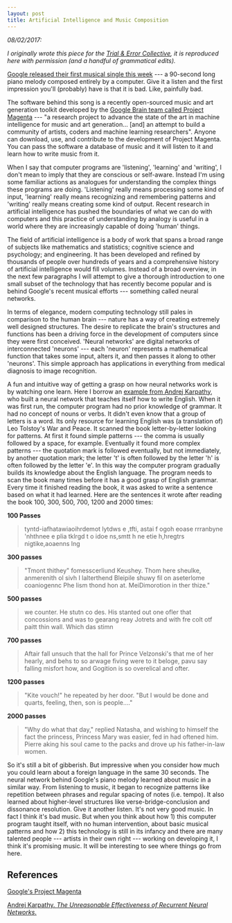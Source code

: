 ```yaml
---
layout: post
title: Artificial Intelligence and Music Composition
---
```


*08/02/2017:*

*I originally wrote this piece for the [Trial & Error Collective][trial-and-error-link], it is reproduced here with permission (and a handful of grammatical edits).*

[Google released their first musical single this week][google-song] --- a 90-second long piano melody composed entirely by a computer. Give it a listen and the first impression you'll (probably) have is that it is bad. Like, painfully bad.

<!--break-->

The software behind this song is a recently open-sourced music and art generation toolkit developed by the [Google Brain team called Project Magenta][google-magenta] --- "a research project to advance the state of the art in machine intelligence for music and art generation... [and] an attempt to build a community of artists, coders and machine learning researchers". Anyone can download, use, and contribute to the development of Project Magenta. You can pass the software a database of music and it will listen to it and learn how to write music from it.

When I say that computer programs are 'listening', 'learning' and 'writing', I don't mean to imply that they are conscious or self-aware. Instead I'm using some familiar actions as analogues for understanding the complex things these programs are doing. 'Listening' really means processing some kind of input, 'learning' really means recognizing and remembering patterns and 'writing' really means creating some kind of output. Recent research in artificial intelligence has pushed the boundaries of what we can do with computers and this practice of understanding by analogy is useful in a world where they are increasingly capable of doing 'human' things.

The field of artificial intelligence is a body of work that spans a broad range of subjects like mathematics and statistics; cognitive science and psychology; and engineering. It has been developed and refined by thousands of people over hundreds of years and a comprehensive history of artificial intelligence would fill volumes. Instead of a broad overview, in the next few paragraphs I will attempt to give a thorough introduction to one small subset of the technology that has recently become popular and is behind Google's recent musical efforts --- something called neural networks.

In terms of elegance, modern computing technology still pales in comparison to the human brain --- nature has a way of creating extremely well designed structures. The desire to replicate the brain's structures and functions has been a driving force in the development of computers since they were first conceived. 'Neural networks' are digital networks of interconnected 'neurons' --- each 'neuron' represents a mathematical function that takes some input, alters it, and then passes it along to other 'neurons'. This simple approach has applications in everything from medical diagnosis to image recognition.

A fun and intuitive way of getting a grasp on how neural networks work is by watching one learn. Here I borrow an [example from Andrej Karpathy][karpathy-rnn], who built a neural network that teaches itself how to write English. When it was first run, the computer program had no prior knowledge of grammar. It had no concept of nouns or verbs. It didn't even know that a group of letters is a word. Its only resource for learning English was (a translation of) Leo Tolstoy's War and Peace. It scanned the book letter-by-letter looking for patterns. At first it found simple patterns --- the comma is usually followed by a space, for example. Eventually it found more complex patterns --- the quotation mark is followed eventually, but not immediately, by another quotation mark; the letter 't' is often followed by the letter 'h' is often followed by the letter 'e'. In this way the computer program gradually builds its knowledge about the English language. The program needs to scan the book many times before it has a good grasp of English grammar. Every time it finished reading the book, it was asked to write a sentence based on what it had learned. Here are the sentences it wrote after reading the book 100, 300, 500, 700, 1200 and 2000 times:

**100 Passes**
> tyntd-iafhatawiaoihrdemot  lytdws  e ,tfti, astai f ogoh eoase rrranbyne 'nhthnee e plia tklrgd t o idoe ns,smtt   h ne etie h,hregtrs nigtike,aoaenns lng

**300 passes**
> "Tmont thithey" fomesscerliund Keushey. Thom here sheulke, anmerenith ol sivh I lalterthend Bleipile shuwy fil on aseterlome coaniogennc Phe lism thond hon at. MeiDimorotion in ther thize."

**500 passes**
> we counter. He stutn co des. His stanted out one ofler that concossions and was to gearang reay Jotrets and with fre colt otf paitt thin wall. Which das stimn

**700 passes**
> Aftair fall unsuch that the hall for Prince Velzonski's that me of her hearly, and behs to so arwage fiving were to it beloge, pavu say falling misfort how, and Gogition is so overelical and ofter.

**1200 passes**
> "Kite vouch!" he repeated by her door. "But I would be done and quarts, feeling, then, son is people...."

**2000 passes**
> "Why do what that day," replied Natasha, and wishing to himself the fact the princess, Princess Mary was easier, fed in had oftened him. Pierre aking his soul came to the packs and drove up his father-in-law women.

So it's still a bit of gibberish. But impressive when you consider how much you could learn about a foreign language in the same 30 seconds. The neural network behind Google's piano melody learned about music in a similar way. From listening to music, it began to recognize patterns like repetition between phrases and regular spacing of notes (i.e. tempo). It also learned about higher-level structures like verse-bridge-conclusion and dissonance resolution. Give it another listen. It's not very good music. In fact I think it's bad music. But when you think about how 1) this computer program taught itself, with no human intervention, about basic musical patterns and how 2) this technology is still in its infancy and there are many talented people --- artists in their own right --- working on developing it, I think it's promising music.  It will be interesting to see where things go from here.

## References

[Google's Project Magenta][google-magenta]

[Andrej Karpathy. *The Unreasonable Effectiveness of Recurrent Neural Networks*.][karpathy-rnn]

[karpathy-rnn]: http://karpathy.github.io/2015/05/21/rnn-effectiveness/
[google-song]: https://cdn2.vox-cdn.com/uploads/chorus_asset/file/6577761/Google_-_Magenta_music_sample.0.mp3
[google-magenta]: https://magenta.tensorflow.org/
[trial-and-error-link]: http://www.trialanderrorcollective.com/culture--random-beats/artificial-intelligence-and-music-composition
